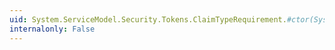 ```yaml
---
uid: System.ServiceModel.Security.Tokens.ClaimTypeRequirement.#ctor(System.String,System.Boolean)
internalonly: False
---
```

